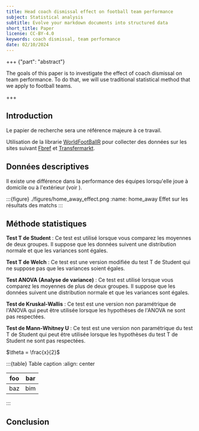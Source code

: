 ```yaml
---
title: Head coach dismissal effect on football team performance
subject: Statistical analysis
subtitle: Evolve your markdown documents into structured data
short_title: Paper
license: CC-BY-4.0
keywords: coach dismissal, team performance
date: 02/10/2024
---
```


+++ {"part": "abstract"}

The goals of this paper is to investigate the effect of coach dismissal on team performance. To do that, we will use traditional statistical method that we apply to football teams. 

+++

## Introduction 

Le papier de recherche [](doi:10.3390/economies8040082) sera une référence majeure à ce travail.

Utilisation de la librarie [WorldFootBallR] pour collecter des données sur les sites suivant [Fbref] et [Transfermarkt].

## Données descriptives

Il existe une différence dans la performance des équipes lorsqu'elle joue à domicile ou à l'extérieur (voir [](#home_away)).

:::{figure} ./figures/home_away_effect.png
:name: home_away
Effet sur les résultats des matchs
:::


## Méthode statistiques

**Test T de Student** : Ce test est utilisé lorsque vous comparez les moyennes de deux groupes. Il suppose que les données suivent une distribution normale et que les variances sont égales.

**Test T de Welch** : Ce test est une version modifiée du test T de Student qui ne suppose pas que les variances soient égales.

**Test ANOVA (Analyse de variance)** : Ce test est utilisé lorsque vous comparez les moyennes de plus de deux groupes. Il suppose que les données suivent une distribution normale et que les variances sont égales.

**Test de Kruskal-Wallis** : Ce test est une version non paramétrique de l'ANOVA qui peut être utilisée lorsque les hypothèses de l'ANOVA ne sont pas respectées.

**Test de Mann-Whitney U** : Ce test est une version non paramétrique du test T de Student qui peut être utilisée lorsque les hypothèses du test T de Student ne sont pas respectées.

$\theta = \frac{x}{2}$

:::{table} Table caption
:align: center

| foo | bar |
| --- | --- |
| baz | bim |
:::

## Conclusion

[Fbref]: https://fbref.com/
[WorldFootballR]: https://github.com/JaseZiv/worldfootballR/
[Transfermarkt]: https://www.transfermarkt.com/
